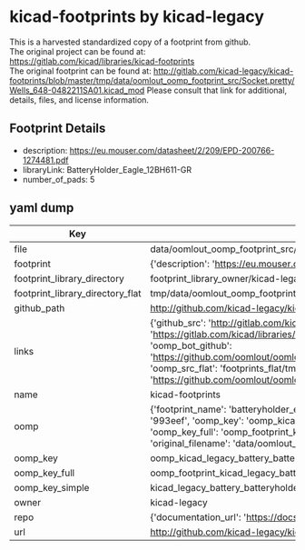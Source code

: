 # kicad-footprints by kicad-legacy  
This is a harvested standardized copy of a footprint from github.  
The original project can be found at:  
https://gitlab.com/kicad/libraries/kicad-footprints  
The original footprint can be found at:
http://gitlab.com/kicad-legacy/kicad-footprints/blob/master/tmp/data/oomlout_oomp_footprint_src/Socket.pretty/Wells_648-0482211SA01.kicad_mod
Please consult that link for additional, details, files, and license information.  
## Footprint Details
* description: https://eu.mouser.com/datasheet/2/209/EPD-200766-1274481.pdf  
* libraryLink: BatteryHolder_Eagle_12BH611-GR  
* number_of_pads: 5  
## yaml dump  
| Key | Value |  
| --- | --- |  
| file | data/oomlout_oomp_footprint_src/kicad-footprints/Battery.pretty/BatteryHolder_Eagle_12BH611-GR.kicad_mod |  
| footprint | {'description': 'https://eu.mouser.com/datasheet/2/209/EPD-200766-1274481.pdf', 'libraryLink': 'BatteryHolder_Eagle_12BH611-GR', 'number_of_pads': 5} |  
| footprint_library_directory | footprint_library_owner/kicad-legacy_kicad-footprints |  
| footprint_library_directory_flat | tmp/data/oomlout_oomp_footprint_src/footprints_flat/kicad_legacy_battery_batteryholder_eagle_12bh611_gr/working |  
| github_path | http://github.com/kicad-legacy/kicad-footprints/blob/master/tmp/data/oomlout_oomp_footprint_src/Battery.pretty/BatteryHolder_Eagle_12BH611-GR.kicad_mod |  
| links | {'github_src': 'http://gitlab.com/kicad-legacy/kicad-footprints/blob/master/tmp/data/oomlout_oomp_footprint_src/Socket.pretty/Wells_648-0482211SA01.kicad_mod', 'github_src_repo': 'https://gitlab.com/kicad/libraries/kicad-footprints', 'oomp_bot': 'tmp/data/oomlout_oomp_footprint_src/footprints/kicad_legacy_battery_batteryholder_eagle_12bh611_gr/working', 'oomp_bot_github': 'https://github.com/oomlout/oomlout_oomp_footprint_bot/tree/main/tmp/data/oomlout_oomp_footprint_src/footprints/kicad_legacy_battery_batteryholder_eagle_12bh611_gr/working', 'oomp_src_flat': 'footprints_flat/tmp/data/oomlout_oomp_footprint_src/footprints_flat/kicad_legacy_battery_batteryholder_eagle_12bh611_gr/working', 'oomp_src_flat_github': 'https://github.com/oomlout/oomlout_oomp_footprint_src/tree/main/tmp/data/oomlout_oomp_footprint_src/footprints_flat/kicad_legacy_battery_batteryholder_eagle_12bh611_gr/working'} |  
| name | kicad-footprints |  
| oomp | {'footprint_name': 'batteryholder_eagle_12bh611_gr', 'library_name': 'battery', 'md5': '993eef69d3ce0a4370a129059d95d2a0', 'md5_10': '993eef69d3', 'md5_5': '993ee', 'md5_6': '993eef', 'oomp_key': 'oomp_kicad_legacy_battery_batteryholder_eagle_12bh611_gr', 'oomp_key_extra': 'oomp_footprint_kicad_legacy_battery_batteryholder_eagle_12bh611_gr', 'oomp_key_full': 'oomp_footprint_kicad_legacy_battery_batteryholder_eagle_12bh611_gr_993eef', 'oomp_key_simple': 'kicad_legacy_battery_batteryholder_eagle_12bh611_gr', 'original_filename': 'data/oomlout_oomp_footprint_src/kicad-footprints/Battery.pretty/BatteryHolder_Eagle_12BH611-GR.kicad_mod', 'owner_name': 'kicad_legacy'} |  
| oomp_key | oomp_kicad_legacy_battery_batteryholder_eagle_12bh611_gr |  
| oomp_key_full | oomp_footprint_kicad_legacy_battery_batteryholder_eagle_12bh611_gr |  
| oomp_key_simple | kicad_legacy_battery_batteryholder_eagle_12bh611_gr |  
| owner | kicad-legacy |  
| repo | {'documentation_url': 'https://docs.github.com/rest/repos/repos#get-a-repository', 'message': 'Not Found'} |  
| url | http://github.com/kicad-legacy/kicad-footprints |  

